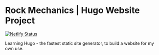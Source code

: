 # Rock Mechanics | Hugo Website Project

[![Netlify Status](https://api.netlify.com/api/v1/badges/c0990553-799b-4ed0-bd53-2fe40ac00443/deploy-status)](https://app.netlify.com/sites/rock-mechanics/deploys)

Learning Hugo - the fastest static site generator, to build a website for my own use.
